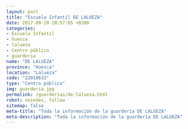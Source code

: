 ```yaml
---
layout: post
title: "Escuela Infantil DE LALUEZA"
date: 2017-09-20 20:57:05 +0200
categories:
- Escuela Infantil
- huesca
- lalueza
- Centro público
- guarderia
name: "DE LALUEZA"
province: "Huesca"
location: "Lalueza"
code: "22010633"
type: "Centro público"
img: guarderia.jpg
permalink: /guarderias/de-lalueza.html
robot: noindex, follow
sitemap: false
meta-title: "Toda la información de la guardería DE LALUEZA"
meta-description: "Toda la información de la guardería DE LALUEZA"
---
```


